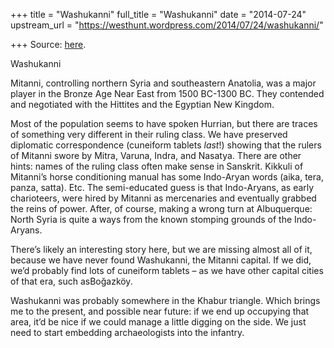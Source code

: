 +++
title = "Washukanni"
full_title = "Washukanni"
date = "2014-07-24"
upstream_url = "https://westhunt.wordpress.com/2014/07/24/washukanni/"

+++
Source: [here](https://westhunt.wordpress.com/2014/07/24/washukanni/).

Washukanni

Mitanni, controlling northern Syria and southeastern Anatolia, was a
major player in the Bronze Age Near East from 1500 BC-1300 BC. They
contended and negotiated with the Hittites and the Egyptian New Kingdom.

Most of the population seems to have spoken Hurrian, but there are
traces of something very different in their ruling class. We have
preserved diplomatic correspondence (cuneiform tablets *last*!) showing
that the rulers of Mitanni swore by Mitra, Varuna, Indra, and Nasatya.
There are other hints: names of the ruling class often make sense in
Sanskrit. Kikkuli of Mitanni’s horse conditioning manual has some
Indo-Aryan words (aika, tera, panza, satta). Etc. The semi-educated
guess is that Indo-Aryans, as early charioteers, were hired by Mitanni
as mercenaries and eventually grabbed the reins of power.  After, of
course, making a wrong turn at Albuquerque: North Syria is quite a ways
from the known stomping grounds of the Indo-Aryans.

There’s likely an interesting story here, but we are missing almost all
of it, because we have never found Washukanni, the Mitanni capital. If
we did, we’d probably find lots of cuneiform tablets – as we have other
capital cities of that era, such asBoğazköy.

Washukanni was probably somewhere in the Khabur triangle. Which brings
me to the present, and possible near future: if we end up occupying that
area, it’d be nice if we could manage a little digging on the side. We
just need to start embedding archaeologists into the infantry.





